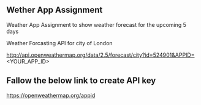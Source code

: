 ## Wether App Assignment

Weather App Assignment to show weather forecast for the upcoming 5 days

Weather Forcasting API for city of London

http://api.openweathermap.org/data/2.5/forecast/city?id=524901&APPID=<YOUR_APP_ID>


## Fallow the below link to create API key

https://openweathermap.org/appid
